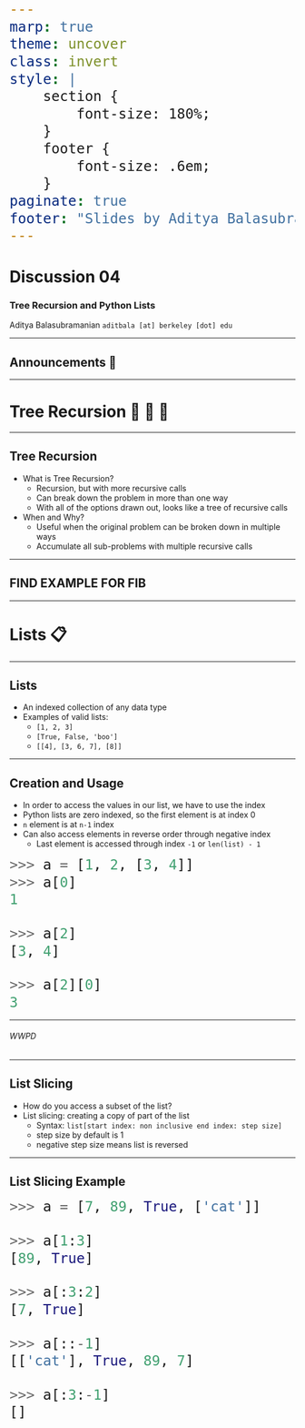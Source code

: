 ```yaml
---
marp: true
theme: uncover
class: invert
style: |
    section {
        font-size: 180%;
    }
    footer {
        font-size: .6em;
    }
paginate: true
footer: "Slides by Aditya Balasubramanian"
---
```


<!-- 
_paginate: false
_footer: Slides available at [`teaching.aditbala.com`](https://teaching.aditbala.com)
_class: invert
-->

# <!--fit--> Discussion 04

### Tree Recursion and Python Lists

Aditya Balasubramanian
`aditbala [at] berkeley [dot] edu`

---

<!-- 
_class: invert
_footer: date
_backgroundColor: #2222
-->

##  <!-- fit --> Announcements :mega:

---

<!-- 
_backgroundColor: #2222
-->

# <!-- fit --> Tree Recursion :leaves: :deciduous_tree: :leaves:

---

## Tree Recursion

* What is Tree Recursion?
    - Recursion, but with more recursive calls
    - Can break down the problem in more than one way
    - With all of the options drawn out, looks like a tree of recursive calls
* When and Why?
    - Useful when the original problem can be broken down in multiple ways
    - Accumulate all sub-problems with multiple recursive calls

---

## FIND EXAMPLE FOR FIB 

---

<!-- 
_backgroundColor: #2222
-->

# <!-- fit --> Lists :clipboard:

---

## Lists

- An indexed collection of any data type
- Examples of valid lists:
    - `[1, 2, 3]`
    - `[True, False, 'boo']`
    - `[[4], [3, 6, 7], [8]]`

--- 

## Creation and Usage
<style scoped>
  pre > code {
    font-size: 140%;
  }
</style>
<!-- 
style: |
    section {
        font-size: 160%;
    }
-->

* In order to access the values in our list, we have to use the index
* Python lists are zero indexed, so the first element is at index 0
* `n` element is at `n-1` index
* Can also access elements in reverse order through negative index
    - Last element is accessed through index `-1` or `len(list) - 1`
```python
>>> a = [1, 2, [3, 4]]
>>> a[0]
1

>>> a[2]
[3, 4]

>>> a[2][0]
3
```

---

###### <!-- fit --> WWPD 

---

## List Slicing

* How do you access a subset of the list?
* List slicing: creating a copy of part of the list
    * Syntax: `list[start index: non inclusive end index: step size]`
    * step size by default is 1
    * negative step size means list is reversed


--- 

## List Slicing Example
<style scoped>
  pre > code {
    font-size: 175%;
  }
</style>

```python
>>> a = [7, 89, True, ['cat']]

>>> a[1:3]
[89, True]

>>> a[:3:2]
[7, True]

>>> a[::-1]
[['cat'], True, 89, 7]

>>> a[:3:-1]
[]

```
